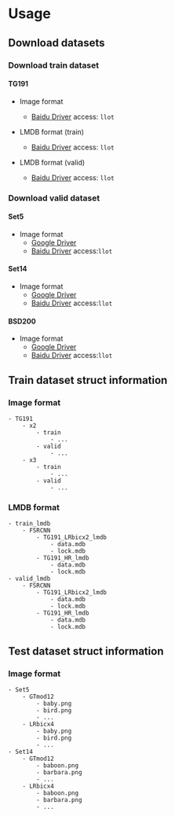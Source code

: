 # Usage

## Download datasets

### Download train dataset

#### TG191

- Image format
    - [Baidu Driver](https://pan.baidu.com/s/1JsbkfoZqB6HdCBDBS3DOrw) access: `llot`

- LMDB format (train)
    - [Baidu Driver](https://pan.baidu.com/s/1eqeORnKcTmGatx2kAG92-A) access: `llot`

- LMDB format (valid)
    - [Baidu Driver](https://pan.baidu.com/s/1W34MeEtLY0m-bOrnaveVmw) access: `llot`

### Download valid dataset

#### Set5

- Image format
    - [Google Driver](https://drive.google.com/file/d/1GtQuoEN78q3AIP8vkh-17X90thYp_FfU/view?usp=sharing)
    - [Baidu Driver](https://pan.baidu.com/s/1dlPcpwRPUBOnxlfW5--S5g) access:`llot`

#### Set14

- Image format
    - [Google Driver](https://drive.google.com/file/d/1CzwwAtLSW9sog3acXj8s7Hg3S7kr2HiZ/view?usp=sharing)
    - [Baidu Driver](https://pan.baidu.com/s/1KBS38UAjM7bJ_e6a54eHaA) access:`llot`

#### BSD200

- Image format
    - [Google Driver](https://drive.google.com/file/d/1cdMYTPr77RdOgyAvJPMQqaJHWrD5ma5n/view?usp=sharing)
    - [Baidu Driver](https://pan.baidu.com/s/1xahPw4dNNc3XspMMOuw1Bw) access:`llot`

## Train dataset struct information

### Image format

```text
- TG191
    - x2
        - train
            - ...
        - valid
            - ...
    - x3
        - train
            - ...
        - valid
            - ...
```

### LMDB format

```text
- train_lmdb
    - FSRCNN
        - TG191_LRbicx2_lmdb
            - data.mdb
            - lock.mdb
        - TG191_HR_lmdb
            - data.mdb
            - lock.mdb
- valid_lmdb
    - FSRCNN
        - TG191_LRbicx2_lmdb
            - data.mdb
            - lock.mdb
        - TG191_HR_lmdb
            - data.mdb
            - lock.mdb
```

## Test dataset struct information

### Image format

```text
- Set5
    - GTmod12
        - baby.png
        - bird.png
        - ...
    - LRbicx4
        - baby.png
        - bird.png
        - ...
- Set14
    - GTmod12
        - baboon.png
        - barbara.png
        - ...
    - LRbicx4
        - baboon.png
        - barbara.png
        - ...
```
